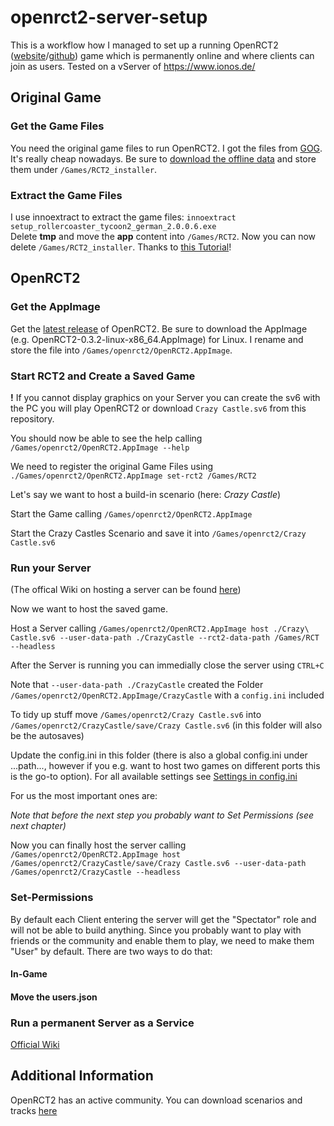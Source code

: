 # openrct2-server-setup

This is a workflow how I managed to set up a running OpenRCT2 ([website](https://openrct2.org/)/[github](https://github.com/OpenRCT2/OpenRCT2)) game which is permanently online and where clients can join as users. Tested on a vServer of https://www.ionos.de/

## Original Game

### Get the Game Files

You need the original game files to run OpenRCT2. I got the files from [GOG](https://www.gog.com/game/rollercoaster_tycoon_2). It's really cheap nowadays. Be sure to [download the offline data](https://github.com/lukasalexanderweber/openrct2-server-setup/blob/main/gog%20offline%20data.PNG]) and store them under `/Games/RCT2_installer`.

### Extract the Game Files

I use innoextract to extract the game files: `innoextract setup_rollercoaster_tycoon2_german_2.0.0.6.exe` <br/> Delete **tmp** and move the **app** content into  `/Games/RCT2`. Now you can now delete `/Games/RCT2_installer`. Thanks to [this Tutorial](https://wiki.ubuntuusers.de/Spiele/OpenRCT2/)!

## OpenRCT2

### Get the AppImage

Get the [latest release](https://openrct2.org/downloads/releases/latest) of OpenRCT2. Be sure to download the AppImage (e.g. OpenRCT2-0.3.2-linux-x86_64.AppImage) for Linux. I rename and store the file into `/Games/openrct2/OpenRCT2.AppImage`.

### Start RCT2 and Create a Saved Game

**!** If you cannot display graphics on your Server you can create the sv6 with the PC you will play OpenRCT2 or download `Crazy Castle.sv6` from this repository.

You should now be able to see the help calling `/Games/openrct2/OpenRCT2.AppImage --help`

We need to register the original Game Files using `./Games/openrct2/OpenRCT2.AppImage set-rct2 /Games/RCT2`

Let's say we want to host a build-in scenario (here: *Crazy Castle*)

Start the Game calling `/Games/openrct2/OpenRCT2.AppImage`

Start the Crazy Castles Scenario and save it into `/Games/openrct2/Crazy Castle.sv6` 

### Run your Server

(The offical Wiki on hosting a server can be found [here](https://github.com/OpenRCT2/OpenRCT2/wiki/Multiplayer))

Now we want to host the saved game.

Host a Server calling `/Games/openrct2/OpenRCT2.AppImage host ./Crazy\ Castle.sv6 --user-data-path ./CrazyCastle --rct2-data-path /Games/RCT --headless` 

After the Server is running you can immedially close the server using `CTRL+C`

Note that `--user-data-path ./CrazyCastle` created the Folder `/Games/openrct2/OpenRCT2.AppImage/CrazyCastle` with a `config.ini` included

To tidy up stuff move `/Games/openrct2/Crazy Castle.sv6` into `/Games/openrct2/CrazyCastle/save/Crazy Castle.sv6` (in this folder will also be the autosaves)

Update the config.ini in this folder (there is also a global config.ini under ...path..., however if you e.g. want to host two games on different ports this is the go-to option). For all available settings see [Settings in config.ini](https://github.com/OpenRCT2/OpenRCT2/wiki/Settings-in-config.ini)

For us the most important ones are:


*Note that before the next step you probably want to Set Permissions (see next chapter)*

Now you can finally host the server calling `/Games/openrct2/OpenRCT2.AppImage host /Games/openrct2/CrazyCastle/save/Crazy Castle.sv6 --user-data-path /Games/openrct2/CrazyCastle --headless`

### Set-Permissions

By default each Client entering the server will get the "Spectator" role and will not be able to build anything. Since you probably want to play with friends or the community and enable them to play, we need to make them "User" by default. There are two ways to do that:

#### In-Game

#### Move the users.json

### Run a permanent Server as a Service

[Official Wiki](https://github.com/OpenRCT2/OpenRCT2/wiki/Multiplayer#running-as-a-service-on-linux-with-systemd)

## Additional Information

OpenRCT2 has an active community. You can download scenarios and tracks [here](https://rctgo.com/)




